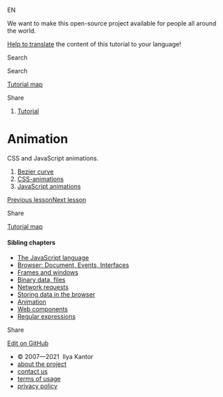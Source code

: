 EN

<!-- -->

We want to make this open-source project available for people all around the world.

[Help to translate](https://javascript.info/translate) the content of this tutorial to your language!

Search

Search

<a href="/tutorial/map" class="map"><span class="map__text">Tutorial map</span></a>

<span class="share-icons__title">Share</span><a href="https://twitter.com/share?url=https%3A%2F%2Fjavascript.info%2Fanimation" class="share share_tw"></a><a href="https://www.facebook.com/sharer/sharer.php?s=100&amp;p%5Burl%5D=https%3A%2F%2Fjavascript.info%2Fanimation" class="share share_fb"></a>

1.  <a href="/" class="breadcrumbs__link"><span class="breadcrumbs__hidden-text">Tutorial</span></a>

# Animation

CSS and JavaScript animations.

1.  <a href="/bezier-curve" class="lessons-list__link">Bezier curve</a>
2.  <a href="/css-animations" class="lessons-list__link">CSS-animations</a>
3.  <a href="/js-animation" class="lessons-list__link">JavaScript animations</a>

<a href="/indexeddb" class="page__nav page__nav_prev"><span class="page__nav-text"><span class="page__nav-text-shortcut"></span></span><span class="page__nav-text-alternate">Previous lesson</span></a><a href="/bezier-curve" class="page__nav page__nav_next"><span class="page__nav-text"><span class="page__nav-text-shortcut"></span></span><span class="page__nav-text-alternate">Next lesson</span></a>

<span class="share-icons__title">Share</span><a href="https://twitter.com/share?url=https%3A%2F%2Fjavascript.info%2Fanimation" class="share share_tw"></a><a href="https://www.facebook.com/sharer/sharer.php?s=100&amp;p%5Burl%5D=https%3A%2F%2Fjavascript.info%2Fanimation" class="share share_fb"></a>

<a href="/tutorial/map" class="map"><span class="map__text">Tutorial map</span></a>

<a href="/tutorial/map" class="map"></a>

#### Sibling chapters

- <a href="/js" class="sidebar__link">The JavaScript language</a>
- <a href="/ui" class="sidebar__link">Browser: Document, Events, Interfaces</a>
- <a href="/frames-and-windows" class="sidebar__link">Frames and windows</a>
- <a href="/binary" class="sidebar__link">Binary data, files</a>
- <a href="/network" class="sidebar__link">Network requests</a>
- <a href="/data-storage" class="sidebar__link">Storing data in the browser</a>
- <a href="/animation" class="sidebar__link">Animation</a>
- <a href="/web-components" class="sidebar__link">Web components</a>
- <a href="/regular-expressions" class="sidebar__link">Regular expressions</a>

Share

<a href="https://twitter.com/share?url=https%3A%2F%2Fjavascript.info%2Fanimation" class="share share_tw sidebar__share"></a><a href="https://www.facebook.com/sharer/sharer.php?s=100&amp;p%5Burl%5D=https%3A%2F%2Fjavascript.info%2Fanimation" class="share share_fb sidebar__share"></a>

<a href="https://github.com/javascript-tutorial/en.javascript.info/blob/master/7-animation" class="sidebar__link">Edit on GitHub</a>

- © 2007—2021  Ilya Kantor
- <a href="/about" class="page-footer__link">about the project</a>
- <a href="/about#contact-us" class="page-footer__link">contact us</a>
- <a href="/terms" class="page-footer__link">terms of usage</a>
- <a href="/privacy" class="page-footer__link">privacy policy</a>
